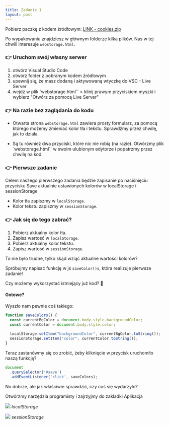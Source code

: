 ```yaml
---
title: Zadanie 1
layout: post
---
```


Pobierz paczkę z kodem źródłowym: [LINK - cookies.zip](https://girlsjs.github.io/kurs/follow-ups/cookies/cookies.zip)

Po wypakowaniu znajdziesz w głównym folderze kilka plików. Nas w tej chwili interesuje `webstorage.html`.


### 👉 Uruchom swój własny serwer
1. otwórz Visual Studio Code
2. otwórz folder z pobranym kodem źródłowym
3. upewnij się, że masz dodaną i aktywowaną wtyczkę do VSC - Live Server
4. wejdź w plik `webstorage.html`` > klinij prawym przyciskiem myszki i wybierz "Otwórz za pomocą Live Server"

### 👉 Na razie bez zaglądania do kodu
- Otwarta strona `webstorage.html` zawiera prosty formularz, za pomocą którego możemy zmieniać kolor tła i tekstu. Sprawdźmy przez chwilę, jak to działa. 

- Są tu również dwa przyciski, które nic nie robią (na razie). Otwórzmy plik `webstorage.html`` w swoim ulubionym edytorze i popatrzmy przez chwilę na kod.

### 👉 Pierwsze zadanie
Celem naszego pierwszego zadania będzie zapisanie po naciśnięciu przycisku Save aktualnie ustawionych kolorów w localStorage i sessionStorage

  - Kolor tła zapiszmy w `localStorage`.
  - Kolor tekstu zapiszmy w `sessionStorage`.

### 👉 Jak się do tego zabrać?
1. Pobierz aktualny kolor tła.
2. Zapisz wartość w `localStorage`.
3. Pobierz aktualny kolor tekstu.
4. Zapisz wartość w `sessionStorage`.

To nie było trudne, tylko skąd wziąć aktualne wartości kolorów?  

Spróbujmy napisać funkcję w js `saveColor()s`, która realizuje pierwsze zadanie!
 
Czy możemy wykorzystać istniejący już kod? 🤔

#### Gotowe?  

Wyszło nam pewnie coś takiego:

```javascript
function saveColors() {
  const currentBgColor = document.body.style.backgroundColor;
  const currentColor = document.body.style.color;
  
  localStorage.setItem("backgroundColor", currentBgColor.toString());
  sessionStorage.setItem("color", currentColor.toString());
}
```

Teraz zastanówmy się co zrobić, żeby kliknięcie w przycisk uruchomiło naszą funkcję?

```javascript
document
  .querySelector('#save')
  .addEventListener('click', saveColors);
```

No dobrze, ale jak właściwie sprawdzić, czy coś się wydarzyło?

Otwórzmy narzędzia programisty i zajrzyjmy do zakładki Aplikacja


![](/cookies/assets/localstorage.png)
*localStorage*


![](/cookies/assets/sessionstorage.png)
*sessionStorage*